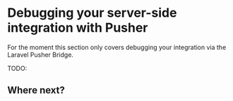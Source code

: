 # Debugging your server-side integration with Pusher

<div class="alert alert-warning">
  For the moment this section only covers debugging your integration via the Laravel Pusher Bridge.
</div>

TODO:

## Where next?

